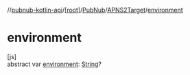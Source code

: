 //[pubnub-kotlin-api](../../../../index.md)/[[root]](../../index.md)/[PubNub](../index.md)/[APNS2Target](index.md)/[environment](environment.md)

# environment

[js]\
abstract var [environment](environment.md): [String](https://kotlinlang.org/api/core/kotlin-stdlib/kotlin/-string/index.html)?
